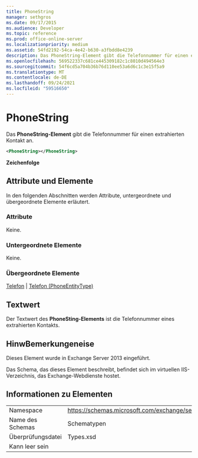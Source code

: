 ```yaml
---
title: PhoneString
manager: sethgros
ms.date: 09/17/2015
ms.audience: Developer
ms.topic: reference
ms.prod: office-online-server
ms.localizationpriority: medium
ms.assetid: 54fd2192-54ca-4e42-b630-a3fbdd8e4239
description: Das PhoneString-Element gibt die Telefonnummer für einen extrahierten Kontakt an.
ms.openlocfilehash: 569522337c681ce445309182c1c8010d494564e3
ms.sourcegitcommit: 54f6cd5a704b36b76d110ee53a6d6c1c3e15f5a9
ms.translationtype: MT
ms.contentlocale: de-DE
ms.lasthandoff: 09/24/2021
ms.locfileid: "59516650"
---
```

# <a name="phonestring"></a>PhoneString

Das **PhoneString-Element** gibt die Telefonnummer für einen extrahierten Kontakt an. 
  
```XML
<PhoneString></PhoneString>
```

 **Zeichenfolge**
## <a name="attributes-and-elements"></a>Attribute und Elemente

In den folgenden Abschnitten werden Attribute, untergeordnete und übergeordnete Elemente erläutert.
  
### <a name="attributes"></a>Attribute

Keine.
  
### <a name="child-elements"></a>Untergeordnete Elemente

Keine.
  
### <a name="parent-elements"></a>Übergeordnete Elemente

[Telefon](phone.md)  |  [Telefon (PhoneEntityType)](phone-phoneentitytype.md)
  
## <a name="text-value"></a>Textwert

Der Textwert des **PhoneSting-Elements** ist die Telefonnummer eines extrahierten Kontakts. 
  
## <a name="remarks"></a>HinwBemerkungeneise

Dieses Element wurde in Exchange Server 2013 eingeführt.
  
Das Schema, das dieses Element beschreibt, befindet sich im virtuellen IIS-Verzeichnis, das Exchange-Webdienste hostet.
  
## <a name="element-information"></a>Informationen zu Elementen

|||
|:-----|:-----|
|Namespace  <br/> |https://schemas.microsoft.com/exchange/services/2006/types  <br/> |
|Name des Schemas  <br/> |Schematypen  <br/> |
|Überprüfungsdatei  <br/> |Types.xsd  <br/> |
|Kann leer sein  <br/> ||
   

